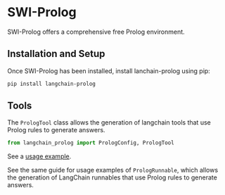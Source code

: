 # SWI-Prolog

SWI-Prolog offers a comprehensive free Prolog environment.

## Installation and Setup

Once SWI-Prolog has been installed, install lanchain-prolog using pip:
```bash
pip install langchain-prolog
```

## Tools

The `PrologTool` class allows the generation of langchain tools that use Prolog rules to generate answers.

```python
from langchain_prolog import PrologConfig, PrologTool
```

See a [usage example](/LangChain/langchain_docs/integrations/tools/prolog_tool).

See the same guide for usage examples of `PrologRunnable`, which allows the generation
of LangChain runnables that use Prolog rules to generate answers.
